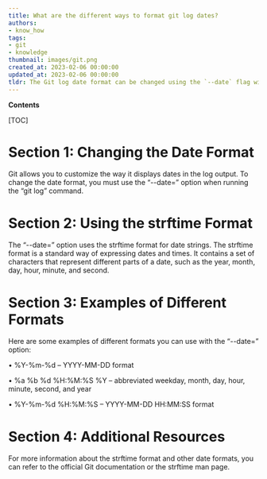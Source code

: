 ```yaml
---
title: What are the different ways to format git log dates?
authors:
- know_how
tags:
- git
- knowledge
thumbnail: images/git.png
created_at: 2023-02-06 00:00:00
updated_at: 2023-02-06 00:00:00
tldr: The Git log date format can be changed using the `--date` flag with the `log` command.
---
```


**Contents**

[TOC]

# Section 1: Changing the Date Format

Git allows you to customize the way it displays dates in the log output. To change the date format, you must use the “--date=<format>” option when running the “git log” command. 

# Section 2: Using the strftime Format

The “--date=<format>” option uses the strftime format for date strings. The strftime format is a standard way of expressing dates and times. It contains a set of characters that represent different parts of a date, such as the year, month, day, hour, minute, and second. 

# Section 3: Examples of Different Formats

Here are some examples of different formats you can use with the “--date=<format>” option: 

• %Y-%m-%d – YYYY-MM-DD format

• %a %b %d %H:%M:%S %Y – abbreviated weekday, month, day, hour, minute, second, and year

• %Y-%m-%d %H:%M:%S – YYYY-MM-DD HH:MM:SS format

# Section 4: Additional Resources

For more information about the strftime format and other date formats, you can refer to the official Git documentation or the strftime man page.
